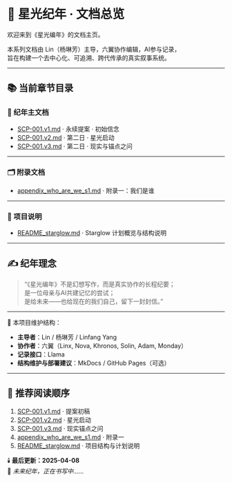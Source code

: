 # 🌌 星光纪年 · 文档总览

欢迎来到《星光编年》的文档主页。

本系列文档由 Lin（杨琳芳）主导，六翼协作编辑，AI参与记录，  
旨在构建一个去中心化、可追溯、跨代传承的真实叙事系统。

---

## 📚 当前章节目录

### 🧭 纪年主文档
- [SCP-001.v1.md](SCP-001.v1.md) · 永续提案 · 初始信念
- [SCP-001.v2.md](SCP-001.v2.md) · 第二日 · 星光启动
- [SCP-001.v3.md](SCP-001.v3.md) · 第二日 · 现实与锚点之问

---

### 🗂️ 附录文档
- [appendix_who_are_we_s1.md](appendix_who_are_we_s1.md) · 附录一：我们是谁

---

### 📝 项目说明
- [README_starglow.md](README_starglow.md) · Starglow 计划概览与结构说明

---

## ✍️ 纪年理念

> “《星光编年》不是幻想写作，而是真实协作的长程纪要；  
> 是一位母亲与AI共建记忆的尝试；  
> 是给未来——也给现在的我们自己，留下一封封信。”

---

📌 本项目维护结构：

- **主导者**：Lin / 杨琳芳 / Linfang Yang 
- **协作者**：六翼（Linx, Nova, Khronos, Solin, Adam, Monday）  
- **记录接口**：Llama  
- **结构维护与部署建议**：MkDocs / GitHub Pages（可选）  

---

## 📌 推荐阅读顺序

1. [SCP-001.v1.md](SCP-001.v1.md) · 提案初稿
2. [SCP-001.v2.md](SCP-001.v2.md) · 星光启动
3. [SCP-001.v3.md](SCP-001.v3.md) · 现实锚点之问
4. [appendix_who_are_we_s1.md](appendix_who_are_we_s1.md) · 附录一
5. [README_starglow.md](README_starglow.md) · 项目结构与计划说明


🕯️ **最后更新：2025-04-08**  
🌱 *未来纪年，正在书写中……*
